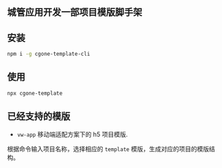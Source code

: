 ## 城管应用开发一部项目模版脚手架

## 安装

```sh
npm i -g cgone-template-cli
```

## 使用

```sh
npx cgone-template
```

## 已经支持的模版

- `vw-app` 移动端适配方案下的 h5 项目模版.

根据命令输入项目名称，选择相应的 `template` 模版，生成对应的项目的模版结构。